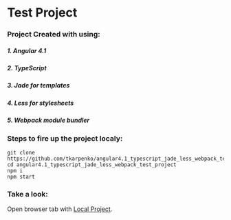 # Test Project

### Project Created with using:

##### 1. Angular 4.1
##### 2. TypeScript
##### 3. Jade for templates 
##### 4. Less for stylesheets
##### 5. Webpack module bundler

### Steps to fire up the project localy:

```
git clone https://github.com/tkarpenko/angular4.1_typescript_jade_less_webpack_test_project.git
cd angular4.1_typescript_jade_less_webpack_test_project
npm i
npm start
```

### Take a look:
Open browser tab with [Local Project](http://localhost:9090/).

